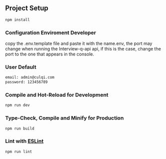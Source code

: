 ## Project Setup

```sh
npm install
```

### Configuration Enviroment Developer

copy the .env.template file and paste it with the name.env, the port may change when running the Interview-q-api api, if this is the case, change the port to the one that appears in the console.

### User Default

```sh
email: admin@culqi.com
password: 123456789
```

### Compile and Hot-Reload for Development

```sh
npm run dev
```

### Type-Check, Compile and Minify for Production

```sh
npm run build
```

### Lint with [ESLint](https://eslint.org/)

```sh
npm run lint
```
